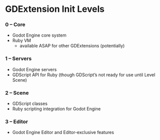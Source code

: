 # GDExtension Init Levels

### 0 – Core
* Godot Engine core system
* Ruby VM
  * available ASAP for other GDExtensions (potentially)

### 1 – Servers
* Godot Engine servers
* GDScript API for Ruby (though GDScript’s not ready for use until Level Scene)

### 2 – Scene
* GDScript classes
* Ruby scripting integration for Godot Engine

### 3 – Editor
* Godot Engine Editor and Editor-exclusive features
